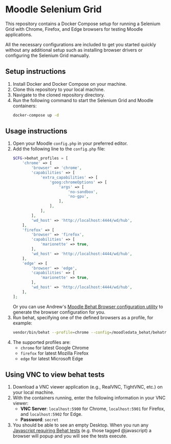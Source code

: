 # Moodle Selenium Grid
This repository contains a Docker Compose setup for running a Selenium Grid with Chrome, Firefox, and Edge browsers for testing Moodle applications.

All the necessary configurations are included to get you started quickly without any additional setup such as installing browser drivers or configuring the Selenium Grid manually.

## Setup instructions
1. Install Docker and Docker Compose on your machine.
2. Clone this repository to your local machine.
3. Navigate to the cloned repository directory.
4. Run the following command to start the Selenium Grid and Moodle containers:
   ```bash
   docker-compose up -d
   ```

## Usage instructions
1. Open your Moodle `config.php` in your preferred editor.
2. Add the following line to the `config.php` file:
    ```php
    $CFG->behat_profiles = [
        'chrome' => [
            'browser' => 'chrome',
            'capabilities' => [
                'extra_capabilities' => [
                    'goog:chromeOptions' => [
                        'args' => [
                            'no-sandbox',
                            'no-gpu',
                        ],
                    ],
                ],
            ],
            'wd_host' => 'http://localhost:4444/wd/hub',
        ],
        'firefox' => [
            'browser' => 'firefox',
            'capabilities' => [
                'marionette' => true,
            ],
            'wd_host' => 'http://localhost:4444/wd/hub',
        ],
        'edge' => [
            'browser' => 'edge',
            'capabilities' => [
                'marionette' => true,
            ],
            'wd_host' => 'http://localhost:4444/wd/hub',
        ],
    ];
   ```
   Or you can use Andrew's [Moodle Behat Browser configuration utility](https://github.com/andrewnicols/moodle-browser-config) to generate the browser configuration for you.
3. Run behat, specifying one of the defined browsers as a profile, for example:
    ```bash
    vendor/bin/behat --profile=chrome --config=/moodledata_behat/behatrun/behat/behat.yml --tags=@core_ai
    ```
4. The supported profiles are:
   - `chrome` for latest Google Chrome
   - `firefox` for latest Mozilla Firefox
   - `edge` for latest Microsoft Edge


## Using VNC to view behat tests
1. Download a VNC viewer application (e.g., RealVNC, TightVNC, etc.) on your local machine.
2. With the containers running, enter the following information in your VNC viewer:
   - **VNC Server**: `localhost:5900` for Chrome, `localhost:5901` for Firefox, and `localhost:5902` for Edge.
   - **Password**: `secret`
3. You should be able to see an empty Desktop. When you run any [Javascript requiring Behat tests](https://moodledev.io/general/development/tools/behat#javascript) (e.g. those tagged @javascript) a browser will popup and you will see the tests execute.
